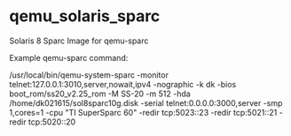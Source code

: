 # qemu_solaris_sparc
Solaris 8 Sparc Image for qemu-sparc

Example qemu-sparc command:

/usr/local/bin/qemu-system-sparc -monitor telnet:127.0.0.1:3010,server,nowait,ipv4  -nographic -k dk -bios boot_rom/ss20_v2.25_rom -M SS-20 -m 512 -hda /home/dk021615/sol8sparc10g.disk  -serial telnet:0.0.0.0:3000,server -smp 1,cores=1 -cpu "TI SuperSparc 60" -redir tcp:5023::23 -redir tcp:5021::21 -redir tcp:5020::20
